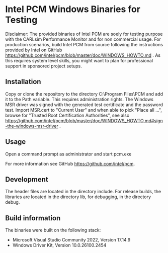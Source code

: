 # Intel PCM Windows Binaries for Testing

Disclaimer: The provided binaries of Intel PCM are soely for testing purpose with the CARLsim Performance Monitor and for non commercial usage. For production scenarios, build Intel PCM from source following the instructions provided by Intel on GitHub https://github.com/intel/pcm/blob/master/doc/WINDOWS_HOWTO.md . As this requires system level skills, you might want to plan for professional support in sponsored project setups. 
 
## Installation 
Copy or clone the repository to the directory C:\Program Files\PCM and add it to the Path variable. This requires administration rights. The Windows MSR driver was signed with the generated test certificate and the password test. Import MSR.cert to "Current User" and when able to pick "Place all ...", browse for "Trusted Root Certification Authorities", see also https://github.com/intel/pcm/blob/master/doc/WINDOWS_HOWTO.md#sign-the-windows-msr-driver .

## Usage 
Open a command prompt as administrator and start  pcm.exe 

For more information see GitHub https://github.com/intel/pcm.

## Development
The header files are located in the directory include. For release builds, the libraries are located in the directory lib, for debugging, in the directory debug.   

## Build information
The binaries were built on the following stack: 
- Microsoft Visual Studio Community 2022, Version 17.14.9
- Windows Driver Kit, Version 10.0.26100.2454
